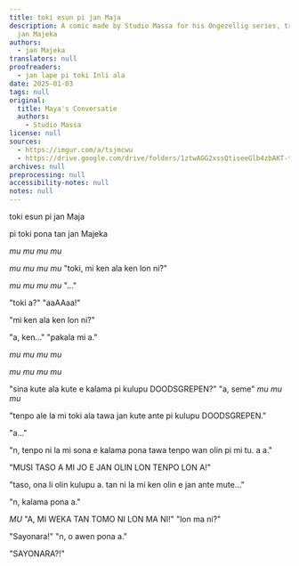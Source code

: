```yaml
---
title: toki esun pi jan Maja
description: A comic made by Studio Massa for his Ongezellig series, translated by
  jan Majeka
authors:
  - jan Majeka
translators: null
proofreaders:
  - jan lape pi toki Inli ala
date: 2025-01-03
tags: null
original:
  title: Maya's Conversatie
  authors:
    - Studio Massa
license: null
sources:
  - https://imgur.com/a/tsjmcwu
  - https://drive.google.com/drive/folders/1ztwAGG2xssQtiseeGlb4zbAKT-tMy6Zc?usp=sharing
archives: null
preprocessing: null
accessibility-notes: null
notes: null
---
```


toki esun
pi jan Maja

pi toki pona
tan jan Majeka

*mu mu mu mu*

*mu mu mu mu*
"toki, mi ken ala ken lon ni?"

*mu mu mu mu*
"..."

"toki a?"
"aaAAaa!"

"mi ken ala ken lon ni?"

"a, ken..."
"pakala mi a."

*mu mu mu mu*

*mu mu mu mu*

"sina kute ala kute e kalama pi kulupu DOODSGREPEN?"
"a, seme"
*mu mu mu*

"tenpo ale la mi toki ala tawa jan kute ante pi kulupu DOODSGREPEN."

"a..."

"n, tenpo ni la mi sona e kalama pona tawa tenpo wan olin pi mi tu. a a."

"MUSI TASO A
MI JO E JAN OLIN
LON TENPO LON A!"

"taso, ona li olin kulupu a.
tan ni la mi ken
olin e jan ante
mute..."

"n, kalama pona a."

*MU*
"A, MI WEKA TAN TOMO NI LON MA NI!"
"lon ma ni?"

"Sayonara!"
"n, o awen pona a."

"SAYONARA?!"










